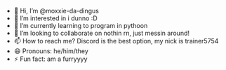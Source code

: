 - 👋 Hi, I’m @moxxie-da-dingus
- 👀 I’m interested in i dunno :D
- 🌱 I’m currently learning to program in pythoon
- 💞️ I’m looking to collaborate on nothin rn, just messin around!
- 📫 How to reach me? Discord is the best option, my nick is trainer5754
- 😄 Pronouns: he/him/they
- ⚡ Fun fact: am a furryyyy

<!---
moxxie-da-dingus/moxxie-da-dingus is a ✨ special ✨ repository because its `README.md` (this file) appears on your GitHub profile.
You can click the Preview link to take a look at your changes.
--->
